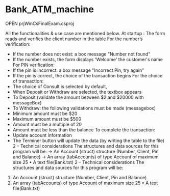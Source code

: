 # Bank_ATM_machine
OPEN prjWinCsFinalExam.csproj 

All the functionalities & use case are mentioned below.
At startup : The form reads and verifies the client number in the table
For the number’s verification:
- If the number does not exist: a box message "Number not found"
- If the number exists, the form displays 'Welcome' the customer's name
For PIN verification:
- If the pin is incorrect: a box message "Incorrect Pin, try again"
- If the pin is correct, the choice of the transaction begins
For the choice of transaction:
- The choice of Consult is selected by default,
- When Deposit or Withdraw are selected, the textbox appears
 - To Deposit (validate the amount between $2 and $20000 with messageBox)
 - To Withdraw: the following validations must be made (messagebox)
 - Minimum amount must be $20
 - Maximum amount must be $500
 - Amount must be a multiple of 20
 - Amount must be less than the balance
 To complete the transaction:
- Update account information
- The Terminer button will update the data (by writing the table to the file)
2 – Technical considerations
The structures and data sources for this program will be:
 -> An Account (struct) structure (Number, Client, Pin and Balance)
 -> An array (tabAccounts) of type Account of maximum size 25
• A text file(Bank.txt)
2 – Technical considerations
The structures and data sources for this program will be:
1. An Account (struct) structure (Number, Client, Pin and Balance)
1. An array (tabAccounts) of type Account of maximum size 25
• A text file(Bank.txt)
